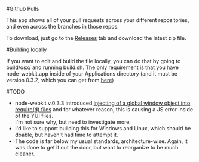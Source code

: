 #Github Pulls

This app shows all of your pull requests across your different repositories, and even across the branches in those repos.

To download, just go to the [Releases](https://github.com/natecavanaugh/github-pulls/releases) tab and download the latest zip file.

#Building locally

If you want to edit and build the file locally, you can do that by going to build/osx/ and running build.sh.
The only requirement is that you have node-webkit.app inside of your Applications directory (and it must be version 0.3.2, which you can get from [here](https://github.com/rogerwang/node-webkit/wiki/Downloads-of-old-versions#v032-nov-7-2012))

#TODO
* node-webkit v.0.3.3 introduced [injecting of a global window object into require(d) files](https://github.com/rogerwang/node-webkit/issues/164) and for whatever reason, this is causing a JS error inside of the YUI files.  
I'm not sure why, but need to investigate more.
* I'd like to support building this for Windows and Linux, which should be doable, but haven't had time to attempt it.
* The code is far below my usual standards, architecture-wise. Again, it was done to get it out the door, but want to reorganize to be much cleaner.

